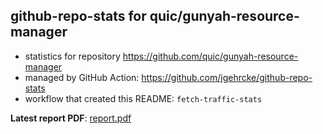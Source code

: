 ## github-repo-stats for quic/gunyah-resource-manager

- statistics for repository https://github.com/quic/gunyah-resource-manager
- managed by GitHub Action: https://github.com/jgehrcke/github-repo-stats
- workflow that created this README: `fetch-traffic-stats`

**Latest report PDF**: [report.pdf](https://github.com/njjetha/System-Design/raw/github-repo-stats/quic/gunyah-resource-manager/latest-report/report.pdf)

